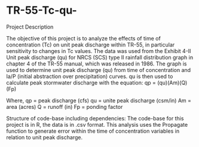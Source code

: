 # TR-55-Tc-qu-
Project Description

The objective of this project is to analyze the effects of time of concentration (Tc) on unit peak discharge within TR-55, in particular sensitivity to changes in Tc values. The data was used from the Exhibit 4-II Unit peak discharge (qu) for NRCS (SCS) type II rainfall distribution graph in chapter 4 of the TR-55 manual, which was released in 1986. The graph is used to determine unit peak discharge (qu) from time of concentration and Ia/P (initial abstraction over precipitation) curves. qu is then used to calculate peak stormwater discharge with the equation: qp = (qu)(Am)(Q)(Fp) 

Where,
qp = peak discharge (cfs)
qu = unite peak discharge (csm/in)
Am = area (acres)
Q = runoff (in)
Fp = ponding factor 

Structure of code-base including dependencies: The code-base for this project is in R, the data is in .csv format. This analysis uses the Propagate function to generate error within the time of concentration variables in relation to unit peak discharge. 

